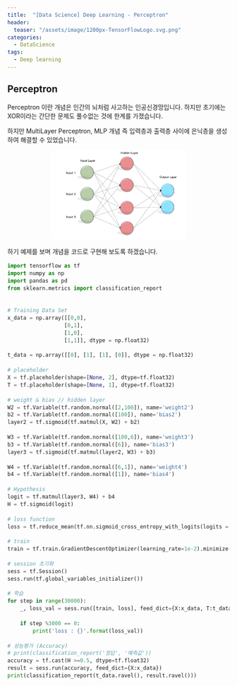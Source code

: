 ```yaml
---
title:  "[Data Science] Deep Learning - Perceptron"
header:
  teaser: "/assets/image/1200px-TensorFlowLogo.svg.png"
categories: 
  - DataScience
tags:
  - Deep learning
---
```

## Perceptron 

Perceptron 이란 개념은 인간의 뇌처럼 사고하는 인공신경망입니다. 하지만 초기에는 XOR이라는 간단한 문제도 풀수없는 것에 한계를 가졌습니다. 

하지만 MultiLayer Perceptron, MLP 개념 즉 입력층과 출력층 사이에 은닉층을 생성하여 해결할 수 있었습니다. 

<p align ='center'><img src="../../assets/image/1*-IPQlOd46dlsutIbUq1Zcw.png" alt="Multi layer Perceptron (MLP) Models on Real World Banking Data | by Awhan  Mohanty | Becoming Human: Artificial Intelligence Magazine" style="zoom:30%;" /></p>

하기 예제를 보며 개념을 코드로 구현해 보도록 하겠습니다.

```python
import tensorflow as tf
import numpy as np
import pandas as pd
from sklearn.metrics import classification_report 


# Training Data Set
x_data = np.array([[0,0],
                  [0,1],
                  [1,0],
                  [1,1]], dtype = np.float32)

t_data = np.array([[0], [1], [1], [0]], dtype = np.float32)

# placeholder
X = tf.placeholder(shape=[None, 2], dtype=tf.float32)
T = tf.placeholder(shape=[None, 1], dtype=tf.float32)

# weight & bias // hidden layer
W2 = tf.Variable(tf.random.normal([2,100]), name='weight2')
b2 = tf.Variable(tf.random.normal([100]), name='bias2')
layer2 = tf.sigmoid(tf.matmul(X, W2) + b2)

W3 = tf.Variable(tf.random.normal([100,6]), name='weight3')
b3 = tf.Variable(tf.random.normal([6]), name='bias3')
layer3 = tf.sigmoid(tf.matmul(layer2, W3) + b3)

W4 = tf.Variable(tf.random.normal([6,1]), name='weight4')
b4 = tf.Variable(tf.random.normal([1]), name='bias4')

# Hypothesis
logit = tf.matmul(layer3, W4) + b4
H = tf.sigmoid(logit)

# loss function
loss = tf.reduce_mean(tf.nn.sigmoid_cross_entropy_with_logits(logits = logit, labels=T))

# train
train = tf.train.GradientDescentOptimizer(learning_rate=1e-2).minimize(loss)

# session 초기화
sess = tf.Session()
sess.run(tf.global_variables_initializer())

# 학습
for step in range(30000):
    _, loss_val = sess.run([train, loss], feed_dict={X:x_data, T:t_data }) # trian과 loss를 둘다 실행
    
    if step %3000 == 0:
        print('loss : {}'.format(loss_val))
        
# 성능평가 (Accuracy)        
# print(classification_report('정답', '예측값'))
accuracy = tf.cast(H >=0.5, dtype=tf.float32)
result = sess.run(accuracy, feed_dict={X:x_data})
print(classification_report(t_data.ravel(), result.ravel()))

```

